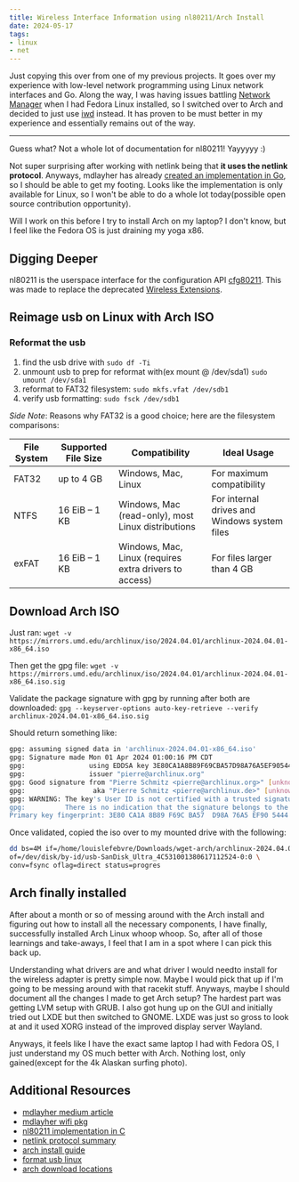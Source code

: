 ```yaml
---
title: Wireless Interface Information using nl80211/Arch Install
date: 2024-05-17
tags:
- linux
- net
---
```


Just copying this over from one of my previous projects. It goes over my
experience with low-level network programming using Linux network interfaces and
Go. Along the way, I was having issues battling [Network Manager][] when I had
Fedora Linux installed, so I switched over to Arch and decided to just use
[iwd][] instead. It has proven to be must better in my experience and
essentially remains out of the way.

---

Guess what? Not a whole lot of documentation for nl80211! Yayyyyy :)

Not super surprising after working with netlink being that **it uses the netlink
protocol**. Anyways, mdlayher has already [created an implementation in
Go][mdlayher wifi pkg], so I should be able to get my footing. Looks like the
implementation is only available for Linux, so I won't be able to do a whole lot
today(possible open source contribution opportunity).

Will I work on this before I try to install Arch on my laptop? I don't know, but
I feel like the Fedora OS is just draining my yoga x86.

## Digging Deeper

nl80211 is the userspace interface for the configuration API [cfg80211][]. This
was made to replace the deprecated [Wireless Extensions][].

## Reimage usb on Linux with Arch ISO

### Reformat the usb

1. find the usb drive with `sudo df -Ti`
2. unmount usb to prep for reformat with(ex mount @ /dev/sda1) `sudo umount /dev/sda1`
3. reformat to FAT32 filesystem: `sudo mkfs.vfat /dev/sdb1`
4. verify usb formatting: `sudo fsck /dev/sdb1`

*Side Note*: Reasons why FAT32 is a good choice; here are the filesystem comparisons:

File System | Supported File Size | Compatibility | Ideal Usage
----------- | ------------------- | ------------- | -----------
FAT32       | up to 4 GB          | Windows, Mac, Linux | For maximum compatibility
NTFS        | 16 EiB – 1 KB       | Windows, Mac (read-only), most Linux distributions | For internal drives and Windows system files
exFAT       | 16 EiB – 1 KB       | Windows, Mac, Linux (requires extra drivers to access) | For files larger than 4 GB

## Download Arch ISO

Just ran:
`wget -v https://mirrors.umd.edu/archlinux/iso/2024.04.01/archlinux-2024.04.01-x86_64.iso`

Then get the gpg file:
`wget -v https://mirrors.umd.edu/archlinux/iso/2024.04.01/archlinux-2024.04.01-x86_64.iso.sig`

Validate the package signature with gpg by running after both are downloaded:
`gpg --keyserver-options auto-key-retrieve --verify archlinux-2024.04.01-x86_64.iso.sig`

Should return something like:

```bash
gpg: assuming signed data in 'archlinux-2024.04.01-x86_64.iso'
gpg: Signature made Mon 01 Apr 2024 01:00:16 PM CDT
gpg:                using EDDSA key 3E80CA1A8B89F69CBA57D98A76A5EF9054449A5C
gpg:                issuer "pierre@archlinux.org"
gpg: Good signature from "Pierre Schmitz <pierre@archlinux.org>" [unknown]
gpg:                 aka "Pierre Schmitz <pierre@archlinux.de>" [unknown]
gpg: WARNING: The key's User ID is not certified with a trusted signature!
gpg:          There is no indication that the signature belongs to the owner.
Primary key fingerprint: 3E80 CA1A 8B89 F69C BA57  D98A 76A5 EF90 5444 9A5C
```

Once validated, copied the iso over to my mounted drive with the following:

```bash
dd bs=4M if=/home/louislefebvre/Downloads/wget-arch/archlinux-2024.04.01-x86_64.iso \
of=/dev/disk/by-id/usb-SanDisk_Ultra_4C531001380617112524-0:0 \
conv=fsync oflag=direct status=progres
```

## Arch finally installed

After about a month or so of messing around with the Arch install and figuring out how to
install all the necessary components, I have finally, successfully installed Arch Linux
whoop whoop. So, after all of those learnings and take-aways, I feel that I am in a spot
where I can pick this back up.

Understanding what drivers are and what driver I would needto install for the wireless
adapter is pretty simple now. Maybe I would pick that up if I'm going to be messing around
with that racekit stuff. Anyways, maybe I should document all the changes I made to get Arch
setup? The hardest part was getting LVM setup with GRUB. I also got hung up on the GUI and
initially tried out LXDE but then switched to GNOME. LXDE was just so gross to look at and
it used XORG instead of the improved display server Wayland.

Anyways, it feels like I have the exact same laptop I had with Fedora OS, I just understand
my OS much better with Arch. Nothing lost, only gained(except for the 4k Alaskan surfing photo).

## Additional Resources

- [mdlayher medium article][]
- [mdlayher wifi pkg][]
- [nl80211 implementation in C][]
- [netlink protocol summary][]
- [arch install guide][]
- [format usb linux][]
- [arch download locations][]

[arch download locations]: https://archlinux.org/download/
[arch install guide]: https://wiki.archlinux.org/title/Installation_guide
[cfg80211]: https://www.kernel.org/doc/html/v4.12/driver-api/80211/cfg80211.html
[format usb linux]: https://phoenixnap.com/kb/linux-format-usb
[iwd]: https://wiki.archlinux.org/title/Iwd
[mdlayher medium article]: https://medium.com/@mdlayher/linux-netlink-and-go-part-3-packages-netlink-genetlink-and-wifi-b0ca78e62f8a
[mdlayher wifi pkg]: https://github.com/mdlayher/wifi/tree/main
[Network Manager]: https://fedoraproject.org/wiki/Tools/NetworkManager
[nl80211 implementation in C]: https://alamot.github.io/nl80211/
[netlink protocol summary]: https://www.infradead.org/~tgr/libnl/
[Wireless Extensions]: https://hewlettpackard.github.io/wireless-tools/Linux.Wireless.Extensions.html
